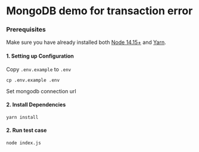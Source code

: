 # MongoDB demo for transaction error

### Prerequisites
Make sure you have already installed both [Node 14.15+](https://nodejs.org/en/download/) and [Yarn](https://yarnpkg.com/).

#### 1. Setting up Configuration
Copy `.env.example` to `.env`
```
cp .env.example .env
```
Set mongodb connection url

#### 2. Install Dependencies
```
yarn install
```

#### 2. Run test case
```
node index.js
```

